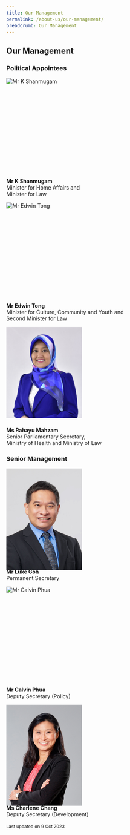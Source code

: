 ```yaml
---
title: Our Management
permalink: /about-us/our-management/
breadcrumb: Our Management
---
```


<style>
  .img-gallery {
  width: 200px;
  height: 250px;
  }
  .img-gallery img {
  max-width: 100%;
  }
</style>

Our Management
---

### **Political Appointees**

<div class="img-gallery">
  <img src="/images/1510806764644.jpg" title="Mr K Shanmugam" alt="Mr K Shanmugam">
</div>
  <p><strong>Mr K Shanmugam</strong>
  <br>Minister for Home Affairs and
	<br>Minister for Law</p>
  
<div class="img-gallery">
  <img src="/images/1532069362285.jpg" title="Mr Edwin Tong" alt="Mr Edwin Tong">
</div>
  <p><strong>Mr Edwin Tong</strong>
  <br>Minister for Culture, Community and Youth and
	<br>Second Minister for Law</p>
  
  <div class="img-gallery">
  <img src="/images/Ms_Rahayu_Mahzam.jpg" title="Ms Rahayu Mahzam" alt="Ms Rahayu Mahzam">
</div>
  <p><strong>Ms Rahayu Mahzam</strong>
  <br>Senior Parliamentary Secretary,
	<br>Ministry of Health and Ministry of Law</p>

### **Senior Management**

<div class="img-gallery">
  <img src="/images/ps luke goh.jpg" title="Mr Luke Goh" alt="Mr Luke Goh">
</div>
  <p><strong>Mr Luke Goh</strong>
  <br>Permanent Secretary</p>

<div class="img-gallery">
    <img src="/images/Mr_Calvin_Phua.jpg" title="Mr Calvin Phua" alt="Mr Calvin Phua">
</div>
  <p><strong>Mr Calvin Phua</strong>
  <br>Deputy Secretary (Policy)</p>

<div class="img-gallery">
    <img src="/images/charlene_chang.jpg" title="Mr Calvin Phua" alt="Mr Calvin Phua">
</div>
  <p><strong>Ms Charlene Chang</strong>
  <br>Deputy Secretary (Development)</p>

<p class="right-side-updated"><small>Last updated on 9 Oct 2023</small></p>
